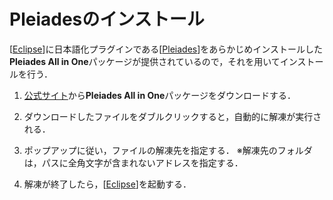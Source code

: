# Pleiadesのインストール

[[Eclipse]]に日本語化プラグインである[[Pleiades]]をあらかじめインストールした**Pleiades All in One**パッケージが提供されているので，それを用いてインストールを行う．

1. [公式サイト](https://willbrains.jp/)から**Pleiades All in One**パッケージをダウンロードする．

2. ダウンロードしたファイルをダブルクリックすると，自動的に解凍が実行される．

3. ポップアップに従い，ファイルの解凍先を指定する．
※解凍先のフォルダは，パスに全角文字が含まれないアドレスを指定する．

4. 解凍が終了したら，[[Eclipse]]を起動する．


[//begin]: # "Autogenerated link references for markdown compatibility"
[Eclipse]: Eclipse.md "Eclipse"
[Pleiades]: Pleiades.md "Pleiades"
[//end]: # "Autogenerated link references"